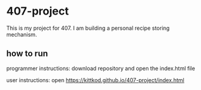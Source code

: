 # 407-project
This is my project for 407. I am building a personal recipe storing mechanism. 

how to run
----------
programmer instructions: download repository and open the index.html file

user instructions: open https://kittkod.github.io/407-project/index.html 
